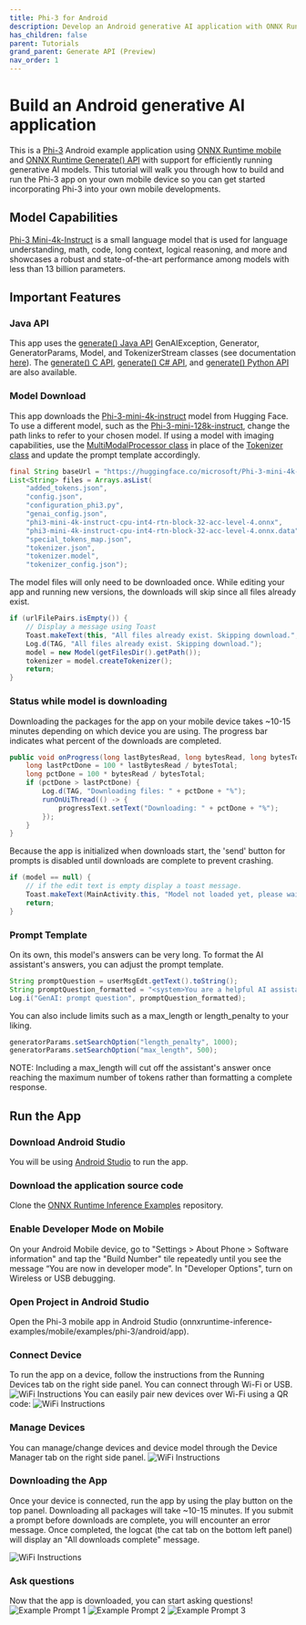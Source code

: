 ```yaml
---
title: Phi-3 for Android
description: Develop an Android generative AI application with ONNX Runtime
has_children: false
parent: Tutorials
grand_parent: Generate API (Preview)
nav_order: 1
---
```


# Build an Android generative AI application
This is a [Phi-3](https://huggingface.co/microsoft/Phi-3-mini-4k-instruct) Android example application using [ONNX Runtime mobile](https://onnxruntime.ai/docs/tutorials/mobile/) and [ONNX Runtime Generate() API](https://github.com/microsoft/onnxruntime-genai) with support for efficiently running generative AI models. This tutorial will walk you through how to build and run the Phi-3 app on your own mobile device so you can get started incorporating Phi-3 into your own mobile developments.  

## Model Capabilities
[Phi-3 Mini-4k-Instruct](https://huggingface.co/microsoft/Phi-3-mini-4k-instruct) is a small language model that is used for language understanding, math, code, long context, logical reasoning, and more and showcases a robust and state-of-the-art performance among models with less than 13 billion parameters.

## Important Features

### Java API
This app uses the [generate() Java API](https://github.com/microsoft/onnxruntime-genai/tree/main/src/java/src/main/java/ai/onnxruntime/genai) GenAIException, Generator, GeneratorParams, Model, and TokenizerStream classes (see documentation [here](https://onnxruntime.ai/docs/genai/api/java.html)). The [generate() C API](https://onnxruntime.ai/docs/genai/api/c.html), [generate() C# API](https://onnxruntime.ai/docs/genai/api/csharp.html), and [generate() Python API](https://onnxruntime.ai/docs/genai/api/python.html) are also available.

### Model Download
This app downloads the [Phi-3-mini-4k-instruct](https://huggingface.co/microsoft/Phi-3-mini-4k-instruct) model from Hugging Face. To use a different model, such as the [Phi-3-mini-128k-instruct](https://huggingface.co/microsoft/Phi-3-mini-128k-instruct/tree/main), change the path links to refer to your chosen model. If using a model with imaging capabilities, use the [MultiModalProcessor class]() in place of the [Tokenizer class]() and update the prompt template accordingly.
```java
final String baseUrl = "https://huggingface.co/microsoft/Phi-3-mini-4k-instruct-onnx/resolve/main/cpu_and_mobile/cpu-int4-rtn-block-32-acc-level-4/";
List<String> files = Arrays.asList(
    "added_tokens.json",
    "config.json",
    "configuration_phi3.py",
    "genai_config.json",
    "phi3-mini-4k-instruct-cpu-int4-rtn-block-32-acc-level-4.onnx",
    "phi3-mini-4k-instruct-cpu-int4-rtn-block-32-acc-level-4.onnx.data",
    "special_tokens_map.json",
    "tokenizer.json",
    "tokenizer.model",
    "tokenizer_config.json");
```
The model files will only need to be downloaded once. While editing your app and running new versions, the downloads will skip since all files already exist.
```java
if (urlFilePairs.isEmpty()) {
    // Display a message using Toast
    Toast.makeText(this, "All files already exist. Skipping download.", Toast.LENGTH_SHORT).show();
    Log.d(TAG, "All files already exist. Skipping download.");
    model = new Model(getFilesDir().getPath());
    tokenizer = model.createTokenizer();
    return;
}
```
### Status while model is downloading
Downloading the packages for the app on your mobile device takes ~10-15 minutes depending on which device you are using. The progress bar indicates what percent of the downloads are completed. 
```java
public void onProgress(long lastBytesRead, long bytesRead, long bytesTotal) {
    long lastPctDone = 100 * lastBytesRead / bytesTotal;
    long pctDone = 100 * bytesRead / bytesTotal;
    if (pctDone > lastPctDone) {
        Log.d(TAG, "Downloading files: " + pctDone + "%");
        runOnUiThread(() -> {
            progressText.setText("Downloading: " + pctDone + "%");
        });
    }
}
```
Because the app is initialized when downloads start, the 'send' button for prompts is disabled until downloads are complete to prevent crashing.
```java
if (model == null) {
    // if the edit text is empty display a toast message.
    Toast.makeText(MainActivity.this, "Model not loaded yet, please wait...", Toast.LENGTH_SHORT).show();
    return;
}
```

### Prompt Template
On its own, this model's answers can be very long. To format the AI assistant's answers, you can adjust the prompt template. 
```java
String promptQuestion = userMsgEdt.getText().toString();
String promptQuestion_formatted = "<system>You are a helpful AI assistant. Answer in two paragraphs or less<|end|><|user|>"+promptQuestion+"<|end|>\n<assistant|>";
Log.i("GenAI: prompt question", promptQuestion_formatted);
```
You can also include limits such as a max_length or length_penalty to your liking. 
```java
generatorParams.setSearchOption("length_penalty", 1000);
generatorParams.setSearchOption("max_length", 500);
```
NOTE: Including a max_length will cut off the assistant's answer once reaching the maximum number of tokens rather than formatting a complete response.

## Run the App

### Download Android Studio
You will be using [Android Studio](https://developer.android.com/studio) to run the app.

### Download the application source code
Clone the [ONNX Runtime Inference Examples](https://github.com/microsoft/onnxruntime-inference-examples/tree/c29d8edd6d010a2649d69f84f54539f1062d776d) repository.

### Enable Developer Mode on Mobile
On your Android Mobile device, go to "Settings > About Phone > Software information" and tap the "Build Number" tile repeatedly until you see the message “You are now in developer mode”. In "Developer Options", turn on Wireless or USB debugging.

### Open Project in Android Studio
Open the Phi-3 mobile app in Android Studio (onnxruntime-inference-examples/mobile/examples/phi-3/android/app).

### Connect Device
To run the app on a device, follow the instructions from the Running Devices tab on the right side panel. You can connect through Wi-Fi or USB.
![WiFi Instructions](../../../images/phi3_MobileTutorial_RunDevice.png)
You can easily pair new devices over Wi-Fi using a QR code:
![WiFi Instructions](../../../images/phi3_MobileTutorial_WiFi.png)

### Manage Devices
You can manage/change devices and device model through the Device Manager tab on the right side panel.
![WiFi Instructions](../../../images/phi3_MobileTutorial_DeviceManager.png)

### Downloading the App
Once your device is connected, run the app by using the play button on the top panel. Downloading all packages will take ~10-15 minutes. If you submit a prompt before downloads are complete, you will encounter an error message. Once completed, the logcat (the cat tab on the bottom left panel) will display an "All downloads complete" message.

![WiFi Instructions](../../../images/phi3_MobileTutorial_Error.png)

### Ask questions
Now that the app is downloaded, you can start asking questions!
![Example Prompt 1](../../../images/phi3_MobileTutorial_ex1.png)
![Example Prompt 2](../../../images/phi3_MobileTutorial_ex2.png)
![Example Prompt 3](../../../images/phi3_MobileTutorial_ex3.png)
